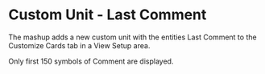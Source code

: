 # Custom Unit - Last Comment

The mashup adds a new custom unit with the entities Last Comment to the Customize Cards tab in a View Setup area.

Only first 150 symbols of Comment are displayed. 
